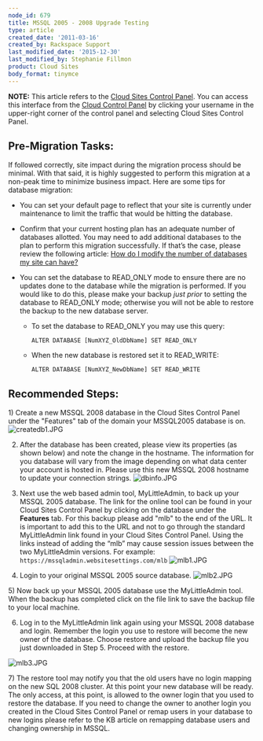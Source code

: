 ```yaml
---
node_id: 679
title: MSSQL 2005 - 2008 Upgrade Testing
type: article
created_date: '2011-03-16'
created_by: Rackspace Support
last_modified_date: '2015-12-30'
last_modified_by: Stephanie Fillmon
product: Cloud Sites
body_format: tinymce
---
```


**NOTE:** This article refers to the [Cloud Sites Control
Panel](https://manage.rackspacecloud.com/). You can access this
interface from the [Cloud Control Panel](https://mycloud.rackspace.com/)
by clicking your username in the upper-right corner of the control panel
and selecting Cloud Sites Control Panel.

<span class="mw-headline">Pre-Migration Tasks:</span>
-----------------------------------------------------

If followed correctly, site impact during the migration process should
be minimal. With that said, it is highly suggested to perform this
migration at a non-peak time to minimize business impact. Here are some
tips for database migration:

-   You can set your default page to reflect that your site is currently
    under maintenance to limit the traffic that would be hitting
    the database.

<!-- -->

-   Confirm that your current hosting plan has an adequate number of
    databases allotted. You may need to add additional databases to the
    plan to perform this migration successfully. If that&rsquo;s the case,
    please review the following article: [How do I modify the number of
    databases my site can
    have?](https://community.rackspace.com/products/f/26/t/285 "How do I modify the number of databases my site can have?")

<!-- -->

-   You can set the database to READ\_ONLY mode to ensure there are no
    updates done to the database while the migration is performed. If
    you would like to do this, please make your backup *just prior* to
    setting the database to READ\_ONLY mode; otherwise you will not be
    able to restore the backup to the new database server.
    -   To set the database to READ\_ONLY you may use this query:

            ALTER DATABASE [NumXYZ_OldDbName] SET READ_ONLY

    -   When the new database is restored set it to READ\_WRITE:

            ALTER DATABASE [NumXYZ_NewDbName] SET READ_WRITE



<span class="mw-headline">Recommended Steps:</span>
---------------------------------------------------

1\) Create a new MSSQL 2008 database in the Cloud Sites Control Panel
under the "Features" tab of the domain your MSSQL2005 database is on.
![createdb1.JPG](http://c0476992.cdn.cloudfiles.rackspacecloud.com/createdb1.JPG)


2) After the database has been created, please view its properties (as
shown below) and note the change in the hostname. The information for
you database will vary from the image depending on what data center your
account is hosted in. Please use this new MSSQL 2008 hostname to update
your connection strings.
![dbinfo.JPG](http://c0476992.cdn.cloudfiles.rackspacecloud.com/dbinfo.JPG)


3) Next use the web based admin tool, MyLittleAdmin, to back up your
MSSQL 2005 database. The link for the online tool can be found in your
Cloud Sites Control Panel by clicking on the database under the
**Features** tab. For this backup please add "mlb" to the end of the
URL. It is important to add this to the URL and not to go through the
standard MyLittleAdmin link found in your Cloud Sites Control Panel.
Using the links instead of adding the &ldquo;mlb&rdquo; may cause session issues
between the two MyLittleAdmin versions. For example:
`https://mssqladmin.websitesettings.com/mlb`
![mlb1.JPG](http://c0476992.cdn.cloudfiles.rackspacecloud.com/mlb1.JPG)


4) Login to your original MSSQL 2005 source database.
![mlb2.JPG](http://c0476992.cdn.cloudfiles.rackspacecloud.com/mlb2.JPG)

5\) Now back up your MSSQL 2005 database use the MyLittleAdmin tool. When
the backup has completed click on the file link to save the backup file
to your local machine.


6) Log in to the MyLittleAdmin link again using your MSSQL 2008 database
and login. Remember the login you use to restore will become the new
owner of the database. Choose restore and upload the backup file you
just downloaded in Step 5. Proceed with the restore.

![mlb3.JPG](http://c0476992.cdn.cloudfiles.rackspacecloud.com/mlb3.JPG)

7\) The restore tool may notify you that the old users have no login
mapping on the new SQL 2008 cluster. At this point your new database
will be ready. The only access, at this point, is allowed to the owner
login that you used to restore the database. If you need to change the
owner to another login you created in the Cloud Sites Control Panel or
remap users in your database to new logins please refer to the KB
article on remapping database users and changing ownership in MSSQL.


